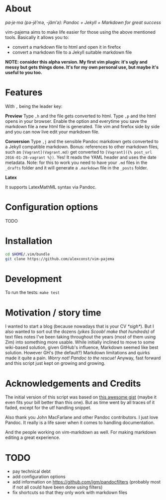 # About

*pa·je·ma  (pə-jĕ′mə, -jăm′ə): Pandoc + Jekyll + Markdown for great success*

vim-pajema aims to make life easier for those using the above mentioned tools. Basically it allows you to:
- convert a markdown file to html and open it in firefox
- convert a markdown file to a Jekyll suitable markdown file

**NOTE: consider this alpha version. My first vim plugin: it's ugly and messy but gets things done. It's for my own personal use, but maybe it's useful to you too.**

# Features

With `,` being the leader key:

**Preview**
Type `,h` and the file gets converted to html.
Type `,p` and the html opens in your browser.
Enable the option and everytime you save the markdown file a new html file is generated.
Tile vim and firefox side by side and you can now live edit your markdown file.

**Conversion**
Type `,j` and the sensible Pandoc markdown gets converted to a Jekyll compatible markdown.
Bonus: references to other markdown files, such as `[Vagrant](Vagrant.md)` get converted to `[Vagrant]({% post_url 2016-01-28-vagrant %})`. Yes! It reads the YAML header and uses the date metadata.
Note: for this to work you need to have your `.md` files in the `_drafts` folder and it will generate a `.markdown` file in the `_posts` folder.

**Latex**

It supports LatexMathML syntax via Pandoc.

# Configuration options

TODO

# Installation

```bash
cd $HOME/.vim/bundle
git clone https://github.com/alexconst/vim-pajema
```


# Development

To run the tests: `make test`


# Motivation / story time

I wanted to start a blog (because nowadays that is your CV *\*sigh\**). But I also wanted to sort out the dozens *(yikes Scoob! make that hundreds)* of text files notes I've been taking throughout the years (most of them using Zim) into something more usable.
While initially inclined to move to some wiki-based solution, given GitHub's influence, Markdown seemed like best solution. However GH's (the default?) Markdown limitations and quirks made it quite a pain.
*Worry not! Pandoc to the rescue!*
Anyway, fast forward and this script just kept on growing and growing.


# Acknowledgements and Credits

The initial version of this script was based on [this awesome gist](https://gist.github.com/natesilva/960015) (maybe it even fits your bill better than this one). But as time went by all traces of it faded, except for the utf handling snippet.

Also thank you John MacFarlane and other Pandoc contributors. I just love Pandoc. It really is a life saver when it comes to handling documentation.

And the people working on vim-markdown as well. For making markdown editing a great experience.




# TODO

- pay technical debt
- add configuration options
- add information on https://github.com/jgm/pandocfilters (probably most if not all could have been done using filters)
- fix shortcuts so that they only work with markdown files


